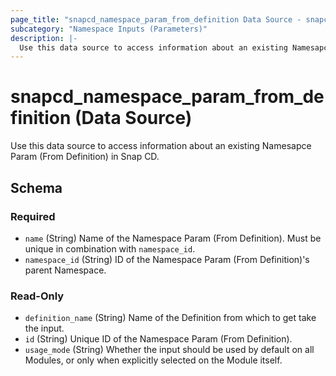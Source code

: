 ```yaml
---
page_title: "snapcd_namespace_param_from_definition Data Source - snapcd"
subcategory: "Namespace Inputs (Parameters)"
description: |-
  Use this data source to access information about an existing Namesapce Param (From Definition) in Snap CD.
---
```


# snapcd_namespace_param_from_definition (Data Source)

Use this data source to access information about an existing Namesapce Param (From Definition) in Snap CD.




<!-- schema generated by tfplugindocs -->
## Schema

### Required

- `name` (String) Name of the Namespace Param (From Definition).  Must be unique in combination with `namespace_id`.
- `namespace_id` (String) ID of the Namespace Param (From Definition)'s parent Namespace.

### Read-Only

- `definition_name` (String) Name of the Definition from which to get take the input.
- `id` (String) Unique ID of the Namespace Param (From Definition).
- `usage_mode` (String) Whether the input should be used by default on all Modules, or only when explicitly selected on the Module itself.
